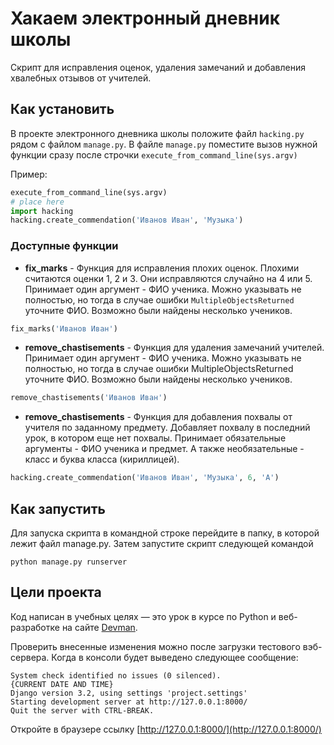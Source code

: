 # Хакаем электронный дневник школы

Скрипт для исправления оценок, удаления замечаний и добавления хвалебных отзывов от учителей.

## Как установить

В проекте электронного дневника школы положите файл `hacking.py` рядом с файлом `manage.py`.
В файле `manage.py` поместите вызов нужной функции сразу после строчки `execute_from_command_line(sys.argv)`

Пример:

```python
execute_from_command_line(sys.argv)
# place here
import hacking
hacking.create_commendation('Иванов Иван', 'Музыка')
```

### Доступные функции

- **fix_marks** - Функция для исправления плохих оценок. Плохими считаются оценки 1, 2 и 3. Они исправляются случайно
на 4 или 5. Принимает один аргумент - ФИО ученика. Можно указывать не полностью, но тогда в случае ошибки 
`MultipleObjectsReturned` уточните ФИО. Возможно были найдены несколько учеников.
```python
fix_marks('Иванов Иван')
```
- **remove_chastisements** - Функция для удаления замечаний учителей.
Принимает один аргумент - ФИО ученика. Можно указывать не полностью, но тогда в случае ошибки 
MultipleObjectsReturned уточните ФИО. Возможно были найдены несколько учеников.
```python
remove_chastisements('Иванов Иван')
```
- **remove_chastisements** - Функция для добавления похвалы от учителя по заданному предмету.
Добавляет похвалу в последний урок, в котором еще нет похвалы.
Принимает обязательные аргументы - ФИО ученика и предмет. А также необязательные - класс и буква класса (кириллицей).
```python
hacking.create_commendation('Иванов Иван', 'Музыка', 6, 'А')
```
  
## Как запустить

Для запуска скрипта в командной строке перейдите в папку, в которой лежит файл manage.py. Затем запустите скрипт
следующей командой

```
python manage.py runserver
``` 


## Цели проекта

Код написан в учебных целях — это урок в курсе по Python и веб-разработке на сайте [Devman](https://dvmn.org).

Проверить внесенные изменения можно после загрузки тестового вэб-сервера. 
Когда в консоли будет выведено следующее сообщение:

```angular2html
System check identified no issues (0 silenced).
{CURRENT DATE AND TIME}
Django version 3.2, using settings 'project.settings'
Starting development server at http://127.0.0.1:8000/
Quit the server with CTRL-BREAK.
```

Откройте в браузере ссылку [http://127.0.0.1:8000/](http://127.0.0.1:8000/)